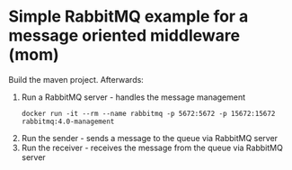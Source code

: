 # Simple RabbitMQ example for a message oriented middleware (mom)

Build the maven project. Afterwards:
1. Run a RabbitMQ server - handles the message management
   ```
   docker run -it --rm --name rabbitmq -p 5672:5672 -p 15672:15672 rabbitmq:4.0-management
   ```
2. Run the sender - sends a message to the queue via RabbitMQ server
3. Run the receiver - receives the message from the queue via RabbitMQ server